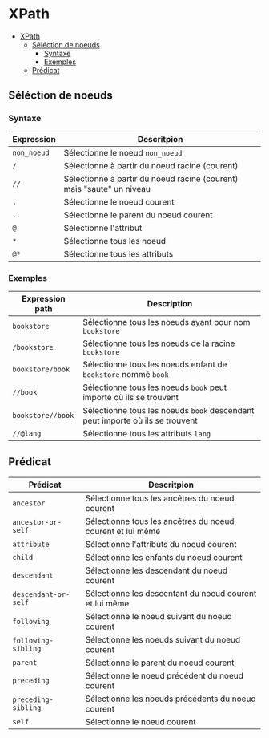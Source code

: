# XPath 
- [XPath](#xpath)
  - [Séléction de noeuds](#séléction-de-noeuds)
    - [Syntaxe](#syntaxe)
    - [Exemples](#exemples)
  - [Prédicat](#prédicat)

## Séléction de noeuds 
### Syntaxe 
| Expression  | Descritpion                                                           |
|-------------|-----------------------------------------------------------------------|
| `non_noeud` | Sélectionne le noeud `non_noeud`                                      |
| `/`         | Sélectionne à partir du noeud racine (courent)                        |
| `//`        | Sélectionne à partir du noeud racine (courent) mais "saute" un niveau |
| `.`         | Sélectionne le noeud courent                                          |
| `..`        | Sélectionne le parent du noeud courent                                |
| `@`         | Sélectionne l'attribut                                                |
| `*`         | Sélectionne tous les noeud                                            | 
| `@*`        | Sélectionne tous les attributs                                        |
### Exemples
| Expression path | Description                                                       |
|-----------------|--------------------------------------------------------------------
| `bookstore`     | Sélectionne tous les noeuds ayant pour nom `bookstore`            |
| `/bookstore`    | Sélectionne tous les noeuds de la racine `bookstore`              | 
| `bookstore/book`| Sélectionne tous les noeuds enfant de `bookstore` nommé `book`    |
| `//book`        | Sélectionne tous les noeuds `book` peut importe où ils se trouvent       |
| `bookstore//book` | Sélectionne tous les noeuds `book`  descendant peut importe où ils se trouvent |
| `//@lang` | Sélectionne tous les attributs `lang` |

## Prédicat 
 Prédicat | Descritpion |
|---------|-------------|
| `ancestor` | Sélectionne tous les ancêtres du noeud courent | 
| `ancestor-or-self` | Sélectionne tous les ancêtres du noeud courent et lui même | 
| `attribute` | Sélectionne l'attributs du noeud courent | 
| `child` | Sélectionne les enfants du noeud courent | 
| `descendant` | Sélectionne les descendant du noeud courent |
| `descendant-or-self` | Sélectionne les descentant du noeud courent et lui même |
| `following` | Sélectionne le noeud suivant du noeud courent | 
| `following-sibling` | Sélectionne les noeuds suivant du noeud courent | 
| `parent` | Sélectionne le parent du noeud courent |
| `preceding`| Sélectionne le noeud précédent du noeud courent |
| `preceding-sibling` | Sélectionne les noeuds précédents du noeud courent |
| `self` | Sélectionne le noeud courent | 
